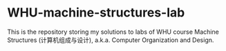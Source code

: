 # WHU-machine-structures-lab

This is the repository storing my solutions to labs of WHU course Machine Structures (计算机组成与设计), a.k.a. Computer Organization and Design.
